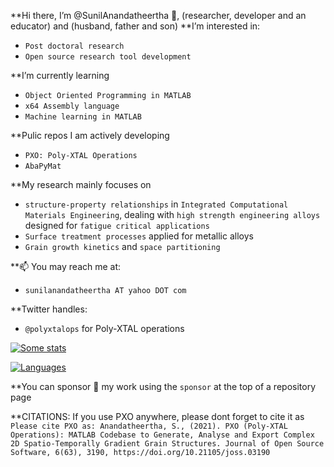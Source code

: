 **Hi there, I’m @SunilAnandatheertha 👋, (researcher, developer and an educator) and (husband, father and son)
**I’m interested in:
- `Post doctoral research`
- `Open source research tool development`

**I’m currently learning
- `Object Oriented Programming in MATLAB`
- `x64 Assembly language`
- `Machine learning in MATLAB`

**Pulic repos I am actively developing
- `PXO: Poly-XTAL Operations`
- `AbaPyMat`

**My research mainly focuses on
- `structure-property relationships` in `Integrated Computational Materials Engineering`, dealing with `high strength engineering alloys` designed for `fatigue critical applications`
- `Surface treatment processes` applied for metallic alloys
- `Grain growth kinetics` and `space partitioning`

**📫 You may reach me at:
- `sunilanandatheertha AT yahoo DOT com`

**Twitter handles:
- `@polyxtalops` for Poly-XTAL operations
 
[![Some stats](https://github-readme-stats.vercel.app/api?username=SunilAnandatheertha&theme=blue-green)](https://github.com/SunilAnandatheertha/github-readme-stats)

[![Languages](https://github-readme-stats.vercel.app/api/top-langs/?username=SunilAnandatheertha&theme=blue-green)](https://github.com/SunilAnandatheertha/github-readme-stats)

**You can sponsor :gift_heart: my work using the ```sponsor``` at the top of a repository page

**CITATIONS:
If you use PXO anywhere, please dont forget to cite it as ```Please cite PXO as: Anandatheertha, S., (2021). PXO (Poly-XTAL Operations): MATLAB Codebase to Generate, Analyse and Export Complex 2D Spatio-Temporally Gradient Grain Structures. Journal of Open Source Software, 6(63), 3190, https://doi.org/10.21105/joss.03190```
